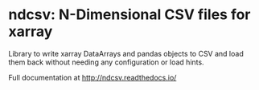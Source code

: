 ndcsv: N-Dimensional CSV files for xarray
=========================================

Library to write xarray DataArrays and pandas objects to CSV and load them back
without needing any configuration or load hints.

Full documentation at http://ndcsv.readthedocs.io/

